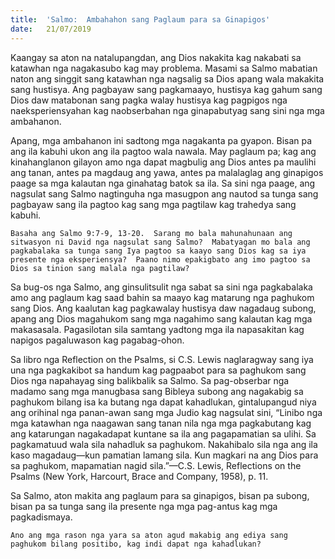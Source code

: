 ```yaml
---
title:  'Salmo:  Ambahahon sang Paglaum para sa Ginapigos'
date:   21/07/2019
---
```


Kaangay sa aton na natalupangdan, ang Dios nakakita kag nakabati sa katawhan nga nagakasubo kag may problema.  Masami sa Salmo mabatian naton ang singgit sang katawhan nga nagsalig sa Dios apang wala makakita sang hustisya.  Ang pagbayaw sang pagkamaayo, hustisya kag gahum sang Dios daw matabonan sang pagka walay hustisya kag pagpigos nga naeksperiensyahan kag naobserbahan nga ginapabutyag sang sini nga mga ambahanon.

Apang, mga ambahanon ini sadtong mga nagakanta pa gyapon.  Bisan pa ang ila kabuhi ukon ang ila pagtoo wala nawala.  May paglaum pa; kag ang kinahanglanon gilayon amo nga dapat magbulig ang Dios antes pa maulihi ang tanan, antes pa magdaug ang yawa, antes pa malalaglag ang ginapigos paage sa mga kalautan nga ginahatag batok sa ila.  Sa sini nga paage, ang nagsulat sang Salmo nagtinguha nga masugpon ang nautod sa tunga sang pagbayaw sang ila pagtoo kag sang mga pagtilaw kag trahedya sang kabuhi.

`Basaha ang Salmo 9:7-9, 13-20.  Sarang mo bala mahunahunaan ang sitwasyon ni David nga nagsulat sang Salmo?  Mabatyagan mo bala ang pagkabalaka sa tunga sang Iya pagtoo sa kaayo sang Dios kag sa iya presente nga eksperiensya?  Paano nimo epakigbato ang imo pagtoo sa Dios sa tinion sang malala nga pagtilaw?`

Sa bug-os nga Salmo, ang ginsulitsulit nga sabat sa sini nga pagkabalaka amo ang paglaum kag saad bahin sa maayo kag matarung nga paghukom sang Dios.  Ang kaalutan kag pagkawalay hustisya daw nagadaug subong, apang ang Dios magahukom sang mga nagahimo sang kalautan kag mga makasasala.  Pagasilotan sila samtang yadtong mga ila napasakitan kag napigos pagaluwason kag pagabag-ohon.  

Sa libro nga Reflection on the Psalms, si C.S. Lewis naglaragway sang iya una nga pagkakibot sa handum kag pagpaabot para sa paghukom sang Dios nga napahayag sing balikbalik sa Salmo.  Sa pag-obserbar nga madamo sang mga manugbasa sang Bibleya subong ang nagakabig sa paghukom bilang isa ka butang nga dapat kahadlukan, gintalupangud niya ang orihinal nga panan-awan sang mga Judio kag nagsulat sini, “Linibo nga mga katawhan nga naagawan sang tanan nila nga mga pagkabutang kag ang katarungan nagakadapat kuntane sa ila ang pagapamatian sa ulihi.  Sa pagkamatuud wala sila nahadluk sa paghukom.  Nakahibalo sila nga ang ila kaso magadaug—kun pamatian lamang sila.  Kun magkari na ang Dios para sa paghukom, mapamatian nagid sila.”—C.S. Lewis, Reflections on the Psalms (New York, Harcourt, Brace and Company, 1958), p. 11.

Sa Salmo, aton makita ang paglaum para sa ginapigos, bisan pa subong, bisan pa sa tunga sang ila presente nga mga pag-antus kag mga pagkadismaya.

`Ano ang mga rason nga yara sa aton agud makabig ang ediya sang paghukom bilang positibo, kag indi dapat nga kahadlukan?`